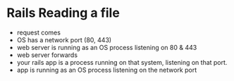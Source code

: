 # Rails Reading a file

- request comes
- OS has a network port (80, 443)
- web server is running as an OS process listening on 80 & 443
- web server forwards
- your rails app is a process running on that system, listening on that port.
- app is running as an OS process listening on the network port
